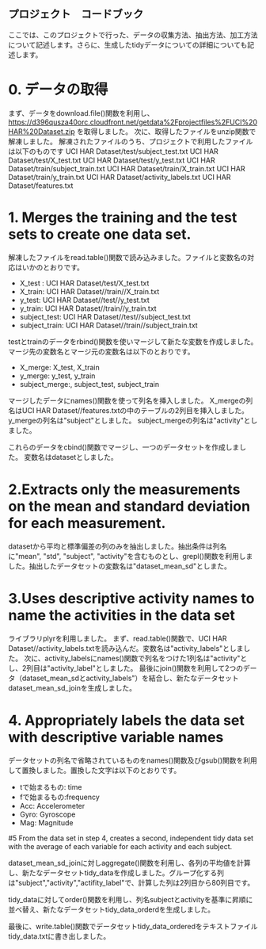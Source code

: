 ## プロジェクト　コードブック

ここでは、このプロジェクトで行った、データの収集方法、抽出方法、加工方法について記述します。さらに、生成したtidyデータについての詳細についても記述します。

# 0. データの取得
まず、データをdownload.file()関数を利用し、
https://d396qusza40orc.cloudfront.net/getdata%2Fprojectfiles%2FUCI%20HAR%20Dataset.zip
を取得しました。
次に、取得したファイルをunzip関数で解凍しました。
解凍されたファイルのうち、プロジェクトで利用したファイルは以下のものです
UCI HAR Dataset/test/subject_test.txt
UCI HAR Dataset/test/X_test.txt
UCI HAR Dataset/test/y_test.txt
UCI HAR Dataset/train/subject_train.txt
UCI HAR Dataset/train/X_train.txt
UCI HAR Dataset/train/y_train.txt
UCI HAR Dataset/activity_labels.txt
UCI HAR Dataset/features.txt

# 1. Merges the training and the test sets to create one data set.
解凍したファイルをread.table()関数で読み込みました。ファイルと変数名の対応はいかのとおりです。

+ X_test : UCI HAR Dataset/test/X_test.txt
+ X_train: UCI HAR Dataset//train//X_train.txt
+ y_test: UCI HAR Dataset//test//y_test.txt
+ y_train: UCI HAR Dataset//train//y_train.txt
+ subject_test: UCI HAR Dataset//test//subject_test.txt
+ subject_train: UCI HAR Dataset//train//subject_train.txt

testとtrainのデータをrbind()関数を使いマージして新たな変数を作成しました。
マージ先の変数名とマージ元の変数名は以下のとおりです。

+ X_merge: X_test, X_train
+ y_merge: y_test, y_train
+ subject_merge:, subject_test, subject_train

マージしたデータにnames()関数を使って列名を挿入しました。
X_mergeの列名はUCI HAR Dataset//features.txtの中のテーブルの2列目を挿入しました。
y_mergeの列名は"subject"としました。
subject_mergeの列名は"activity"としました。

これらのデータをcbind()関数でマージし、一つのデータセットを作成しました。
変数名はdatasetとしました。


# 2.Extracts only the measurements on the mean and standard deviation for each measurement. 

datasetから平均と標準偏差の列のみを抽出しました。抽出条件は列名に"mean", "std", "subject", "activity"を含むものとし、grepl()関数を利用しました。抽出したデータセットの変数名は"dataset_mean_sd"としまた。


# 3.Uses descriptive activity names to name the activities in the data set
ライブラリplyrを利用しました。
まず、read.table()関数で、UCI HAR Dataset//activity_labels.txtを読み込んだ。変数名は"activity_labels"としました。
次に、activity_labelsにnames()関数で列名をつけた1列名は"activity"とし、2列目は"activity_label"としました。
最後にjoin()関数を利用して2つのデータ（dataset_mean_sdとactivity_labels"）を結合し、新たなデータセットdataset_mean_sd_joinを生成しました。

# 4. Appropriately labels the data set with descriptive variable names
データセットの列名で省略されているものをnames()関数及びgsub()関数を利用して置換しました。置換した文字は以下のとおりです。
+ tで始まるもの: time
+ fで始まるもの:frequency
+ Acc: Accelerometer
+ Gyro: Gyroscope
+ Mag: Magnitude

#5 From the data set in step 4, creates a second, independent tidy data set with the average of each variable for each activity and each subject.

dataset_mean_sd_joinに対しaggregate()関数を利用し、各列の平均値を計算し、新たなデータセットtidy_dataを作成しました。グループ化する列は"subject","activity","actifity_label"で、計算した列は2列目から80列目です。

tidy_dataに対してorder()関数を利用し、列名subjectとactivityを基準に昇順に並べ替え、新たなデータセットtidy_data_orderdを生成しました。

最後に、write.table()関数でデータセットtidy_data_orderedをテキストファイルtidy_data.txtに書き出しました。



